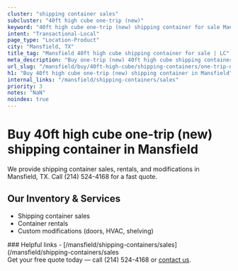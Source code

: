 ```yaml
---
cluster: "shipping container sales"
subcluster: "40ft high cube one-trip (new)"
keyword: "40ft high cube one-trip (new) shipping container for sale Mansfield, TX"
intent: "Transactional-Local"
page_type: "Location-Product"
city: "Mansfield, TX"
title_tag: "Mansfield 40ft high cube shipping container for sale | LC"
meta_description: "Buy one-trip (new) 40ft high cube shipping container sale with local delivery in Mansfield, TX. LC Container — local Since 2003. Request a fast quote today."
url_slug: "/mansfield/buy/40ft-high-cube/shipping-containers/one-trip-new"
h1: "Buy 40ft high cube one-trip (new) shipping container in Mansfield"
internal_links: "/mansfield/shipping-containers/sales"
priority: 3
notes: "NaN"
noindex: true
---
```


# Buy 40ft high cube one-trip (new) shipping container in Mansfield

We provide shipping container sales, rentals, and modifications in Mansfield, TX. Call (214) 524-4168 for a fast quote.

## Our Inventory & Services
- Shipping container sales
- Container rentals
- Custom modifications (doors, HVAC, shelving)

<div data-section="internal-links">
### Helpful links
- [/mansfield/shipping-containers/sales](/mansfield/shipping-containers/sales
</div>

<div data-section="cta">
Get your free quote today — call (214) 524-4168 or <a href="/contact">contact us</a>.
</div>

<script type="application/ld+json">{"@context":"https://schema.org","@type":"FAQPage","mainEntity":[{"@type":"Question","name":"How much does delivery cost in Mansfield, TX?","acceptedAnswer":{"@type":"Answer","text":"Delivery costs vary by distance and container size. Most deliveries in Mansfield, TX range from $150-$300. Call (214) 524-4168 for an exact quote based on your specific location."}},{"@type":"Question","name":"Do you offer financing or payment plans?","acceptedAnswer":{"@type":"Answer","text":"We accept major credit cards, checks, and can discuss commercial terms for bulk purchases. Call (214) 524-4168 to discuss options."}},{"@type":"Question","name":"Can you customize containers in Mansfield, TX?","acceptedAnswer":{"@type":"Answer","text":"Yes — we perform modifications like doors, HVAC, insulation, and shelving. Request a custom quote at (214) 524-4168 or via our contact form."}}]}</script>

